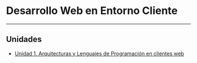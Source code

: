# Desarrollo Web en Entorno Cliente
---
## Unidades
* [Unidad 1. Arquitecturas y Lenguajes de Programación en clientes web](https://github.com/nebulavision/DAW/tree/main/dwc/DWEC01)
